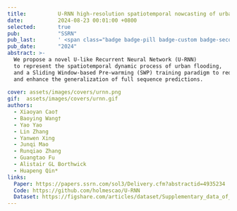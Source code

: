 ```yaml
---
title:          U-RNN high-resolution spatiotemporal nowcasting of urban flooding
date:           2024-08-23 00:01:00 +0800
selected:       true
pub:            "SSRN"
pub_last:       ' <span class="badge badge-pill badge-custom badge-secondary">Preprint</span>'
pub_date:       "2024"
abstract: >-
  We propose a novel U-like Recurrent Neural Network (U-RNN) 
  to represent the spatiotemporal dynamic process of urban flooding,
  and a Sliding Window-based Pre-warming (SWP) training paradigm to reduce computational demand
  and enhance the generalization of full sequence predictions.
  
cover: assets/images/covers/urnn.png
gif:  assets/images/covers/urnn.gif
authors:
  - Xiaoyan Cao†
  - Baoying Wang†
  - Yao Yao
  - Lin Zhang
  - Yanwen Xing
  - Junqi Mao
  - Runqiao Zhang
  - Guangtao Fu
  - Alistair GL Borthwick
  - Huapeng Qin*
links:
  Paper: https://papers.ssrn.com/sol3/Delivery.cfm?abstractid=4935234
  Code: https://github.com/holmescao/U-RNN
  Dataset: https://figshare.com/articles/dataset/Supplementary_data_of_U-RNN_high-resolution_spatiotemporal_nowcasting_of_urban_flooding_/28082549?file=51407804
---
```

